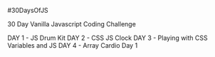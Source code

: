 #30DaysOfJS

30 Day Vanilla Javascript Coding Challenge

DAY 1 - JS Drum Kit
DAY 2 - CSS JS Clock
DAY 3 - Playing with CSS Variables and JS
DAY 4 - Array Cardio Day 1